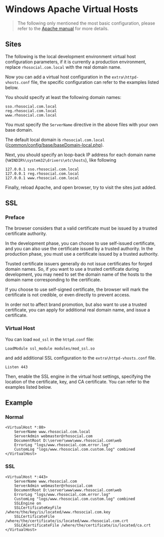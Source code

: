 # Windows Apache Virtual Hosts

> The following only mentioned the most basic configuration, please refer to the [Apache manual](http://httpd.apache.org/docs/2.4/) for more details.

## Sites

The following is the local development environment virtual host configuration parameters,
if it is currently a production environment, replace `rhosocial.com.local` with the real domain name.

Now you can add a virtual host configuration in the `extra\httpd-vhosts.conf` file,
the specific configuration can refer to the examples listed below.

You should specify at least the following domain names:

```
sso.rhosocial.com.local
reg.rhosocial.com.local
www.rhosocial.com.local
```

You must specify the `ServerName` directive in the above files with your own base domain.

The default local domain is `rhosocial.com.local` ([/common/config/base/baseDomain-local.php](https://github.com/rhosocial/rhosocial.com/blob/master/environments/dev/common/config/base/baseDomain-local.php)).

Next, you should specify an loop-back IP address for each domain name (`%WINDIR%\system32\drivers\etc\hosts`), like following

```
127.0.0.1 sso.rhosocial.com.local
127.0.0.1 reg.rhosocial.com.local
127.0.0.1 www.rhosocial.com.local
```

Finally, reload Apache, and open browser, try to visit the sites just added.

## SSL

### Preface

The browser considers that a valid certificate must be issued by a trusted certificate authority.

In the development phase, you can choose to use self-issued certificate,
and you can also use the certificate issued by a trusted authority.
In the production phase, you must use a certificate issued by a trusted authority.

Trusted certificate issuers generally do not issue certificates for forged domain names.
So, if you want to use a trusted certificate during development,
you may need to set the domain name of the hosts to the domain name corresponding to the certificate.

If you choose to use self-signed certificate, the browser will mark the certificate
is not credible, or even directly to prevent access.

In order not to affect brand promotion, but also want to use a trusted certificate,
you can apply for additional real domain name, and issue a certificate.

### Virtual Host

You can load `mod_ssl` in the `httpd.conf` file:

```
LoadModule ssl_module modules/mod_ssl.so
```

and add additional SSL configuration to the `extra\httpd-vhosts.conf` file.

```
Listen 443
```

Then, enable the SSL engine in the virtual host settings, specifying the location of the certificate, key, and CA certificate.
You can refer to the examples listed below.

## Example

### Normal

```
<VirtualHost *:80>
    ServerName www.rhosocial.com.local
    ServerAdmin webmaster@rhosocial.com
    DocumentRoot D:\server\www\www.rhosocial.com\web
    ErrorLog "logs/www.rhosocial.com.error.log"
    CustomLog "logs/www.rhosocial.com.custom.log" combined
</VirtualHost>
```

### SSL

```
<VirtualHost *:443>
    ServerName www.rhosocial.com
    ServerAdmin webmaster@rhosocial.com
    DocumentRoot D:\server\www\www.rhosocial.com\web
    ErrorLog "logs/www.rhosocial.com.error.log"
    CustomLog "logs/www.rhosocial.com.custom.log" combined
    SSLEngine on
    SSLCertificateKeyFile /where/the/key/is/located/www.rhosocial.com.key
    SSLCertificateFile /where/the/certificate/is/located/www.rhosocial.com.crt
    SSLCACertificateFile /where/the/certificate/is/located/ca.crt 
</VirtualHost>
```
